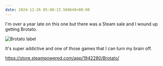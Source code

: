 ```yaml
---
date: 2024-11-26 05:00:23.568649+00:00
---
```


I'm over a year late on this one but there was a Steam sale and I wound up getting Brotato.

![Brotato label](https://kjaymiller.azureedge.net/media/brotato.webp)

It's super addictive and one of those games that I can turn my brain off.

<https://store.steampowered.com/app/1942280/Brotato/>

